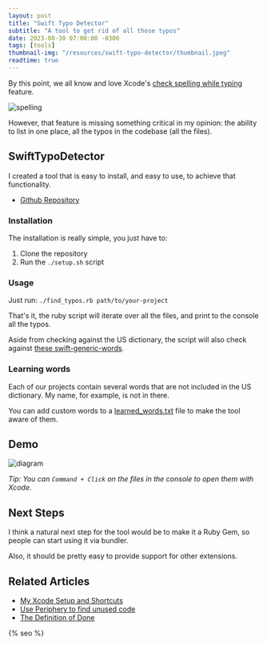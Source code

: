 ```yaml
---
layout: post
title: "Swift Typo Detector"
subtitle: "A tool to get rid of all those typos"
date: 2023-08-30 07:00:00 -0300
tags: [tools]
thumbnail-img: "/resources/swift-typo-detector/thumbnail.jpeg"
readtime: true
---
```


By this point, we all know and love Xcode's [check spelling while typing](/2023-03-14-my-xcode-setup-and-shortcuts/#1-check-spelling-while-typing) feature.

![spelling]({{static.static_files}}/resources/xcode-setup/spelling.png)

However, that feature is missing something critical in my opinion: the ability to list in one place, all the typos in the codebase (all the files).

## SwiftTypoDetector

I created a tool that is easy to install, and easy to use, to achieve that functionality.

- [Github Repository](https://github.com/mdb1/SwiftTypoDetector)

### Installation
The installation is really simple, you just have to:

1. Clone the repository
2. Run the `./setup.sh` script

### Usage

Just run: `./find_typos.rb path/to/your-project`

That's it, the ruby script will iterate over all the files, and print to the console all the typos.

Aside from checking against the US dictionary, the script will also check against [these swift-generic-words](https://github.com/mdb1/SwiftTypoDetector/blob/main/swift_generic_words.txt).

### Learning words

Each of our projects contain several words that are not included in the US dictionary. My name, for example, is not in there.

You can add custom words to a [learned_words.txt](https://github.com/mdb1/SwiftTypoDetector/blob/main/learned_words.txt) file to make the tool aware of them.

## Demo

![diagram]({{static.static_files}}/resources/swift-typo-detector/demo.png)

_Tip: You can `Command + Click` on the files in the console to open them with Xcode._

## Next Steps

I think a natural next step for the tool would be to make it a Ruby Gem, so people can start using it via bundler.

Also, it should be pretty easy to provide support for other extensions.

## Related Articles

- [My Xcode Setup and Shortcuts](/2023-03-14-my-xcode-setup-and-shortcuts/)
- [Use Periphery to find unused code](/2023-08-21-use-periphery-to-find-unused-code/)
- [The Definition of Done](/2023-05-13-the-definition-of-done/)

<!-- Do not remove - SEO meta tags -->
{% seo %}